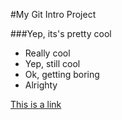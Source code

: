 #My Git Intro Project

###Yep, its's pretty cool

* Really cool
* Yep, still cool
* Ok, getting boring
* Alrighty

[This is a link](http://github.com)
